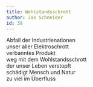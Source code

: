 ```yaml
---
title: Wohlstandsschrott
author: Jan Schneider
id: 39
---
```


Abfall der Industrienationen  
unser aller Elektroschrott  
verbanntes Produkt  
weg mit dem Wohlstandsschrott  
der unser Leben verstopft  
schädigt Mensch und Natur  
zu viel im Überfluss